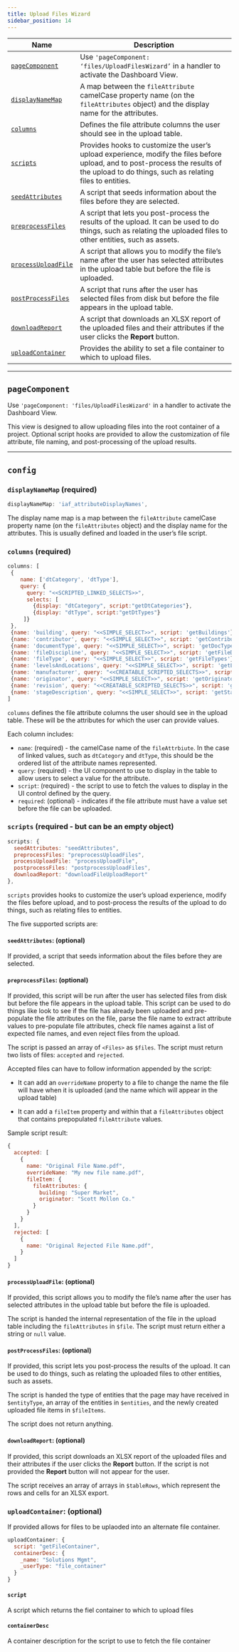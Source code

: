 ```yaml
---
title: Upload Files Wizard
sidebar_position: 14
---
```

|Name|Description|
|---|---|
|[`pageComponent`](#pageComponent)|Use `'pageComponent: ‘files/UploadFilesWizard’` in a handler to activate the Dashboard View.|
|[`displayNameMap`](#displayNameMap-(required))|A map between the `fileAttribute` camelCase property name (on the `fileAttributes` object) and the display name for the attributes.|
|[`columns`](#columns-(required))|Defines the file attribute columns the user should see in the upload table.|
|[`scripts`](#scripts-(required---but-can-be-an-empty-object))|Provides hooks to customize the user’s upload experience, modify the files before upload, and to post-process the results of the upload to do things, such as relating files to entities.|
|[`seedAttributes`](#)|A script that seeds information about the files before they are selected.|
|[`preprocessFiles`](#preprocessFiles%3A-(optional))|A script that lets you post-process the results of the upload. It can be used to do things, such as relating the uploaded files to other entities, such as assets.|
|[`processUploadFile`](#processUploadFile%3A-(optional))|A script that allows you to modify the file’s name after the user has selected attributes in the upload table but before the file is uploaded.|
|[`postProcessFiles`](#postProcessFiles%3A-(optional))|A script that runs after the user has selected files from disk but before the file appears in the upload table.|
|[`downloadReport`](#downloadReport%3A-(optional))|A script that downloads an XLSX report of the uploaded files and their attributes if the user clicks the **Report** button.|
|[`uploadContainer`](#uploadContainer%3A-(optional))|Provides the ability to set a file container to which to upload files.|

---

## `pageComponent`

Use `'pageComponent: 'files/UploadFilesWizard'` in a handler to activate the Dashboard View.

This view is designed to allow uploading files into the root container of a project. Optional script hooks are provided to allow the customization of file attribute, file naming, and post-processing of the upload results.

---

## `config`

### `displayNameMap` (required)

```jsx
displayNameMap: 'iaf_attributeDisplayNames',
```

The display name map is a map between the `fileAttribute` camelCase property name (on the `fileAttributes` object) and the display name for the attributes. This is usually defined and loaded in the user’s file script.

### `columns` (required)

```jsx
columns: [
 {
    name: ['dtCategory', 'dtType'],
    query: {
      query: "<<SCRIPTED_LINKED_SELECTS>>",
      selects: [
        {display: "dtCategory", script:"getDtCategories"},
        {display: "dtType", script:"getDtTypes"}
     ]}
 },
 {name: 'building', query: "<<SIMPLE_SELECT>>", script: 'getBuildings'},
 {name: 'contributor', query: "<<SIMPLE_SELECT>>", script: 'getContributors', required: true},
 {name: 'documentType', query: "<<SIMPLE_SELECT>>", script: 'getDocTypes', required: true},
 {name: 'fileDiscipline', query: "<<SIMPLE_SELECT>>", script: 'getFileDiscs', required: true},
 {name: 'fileType', query: "<<SIMPLE_SELECT>>", script: 'getFileTypes'},
 {name: 'levelsAndLocations', query: "<<SIMPLE_SELECT>>", script: 'getLevsAndLocs'},
 {name: 'manufacturer', query: "<<CREATABLE_SCRIPTED_SELECTS>>", script: 'getFileManufacturers'},
 {name: 'originator', query: "<<SIMPLE_SELECT>>", script: 'getOriginators', required: true},
 {name: 'revision', query: "<<CREATABLE_SCRIPTED_SELECTS>>", script: 'getRevisions'},
 {name: 'stageDescription', query: "<<SIMPLE_SELECT>>", script: 'getStageDescs'}
]
```

`columns` defines the file attribute columns the user should see in the upload table. These will be the attributes for which the user can provide values.

Each column includes:

- `name`: (required) - the camelCase name of the `fileAttrbiute`. In the case of linked values, such as `dtCategory` and `dtType`, this should be the ordered list of the attribute names represented.
- `query`: (required) - the UI component to use to display in the table to allow users to select a value for the attribute.
- `script`: (required) - the script to use to fetch the values to display in the UI control defined by the query.
- `required`: (optional) - indicates if the file attribute must have a value set before the file can be uploaded.

### `scripts` (required - but can be an empty object)

```jsx
scripts: {
  seedAttributes: "seedAttributes",
  preprocessFiles: "preprocessUploadFiles",
  processUploadFile: "processUploadFile",
  postprocessFiles: "postprocessUploadFiles",
  downloadReport: "downloadFileUploadReport"
},
```

`scripts` provides hooks to customize the user’s upload experience, modify the files before upload, and to post-process the results of the upload to do things, such as relating files to entities.

The five supported scripts are:

#### `seedAttributes`: (optional)

If provided, a script that seeds information about the files before they are selected.

#### `preprocessFiles`: (optional)

If provided, this script will be run after the user has selected files from disk but before the file appears in the upload table. This script can be used to do things like look to see if the file has already been uploaded and pre-populate the file attributes on the file, parse the file name to extract attribute values to pre-populate file attributes, check file names against a list of expected file names, and even reject files from the upload.

The script is passed an array of `<Files>` as `$files`. The script must return two lists of files: `accepted` and `rejected`.

Accepted files can have to follow information appended by the script:

- It can add an `overrideName` property to a file to change the name the file will have when it is uploaded (and the name which will appear in the upload table)

- It can add a `fileItem` property and within that a `fileAttributes` object that contains prepopulated `fileAttribute` values.

Sample script result:

```jsx
{
  accepted: [
    {
      name: "Original File Name.pdf",
      overrideName: "My new file name.pdf",
      fileItem: {
        fileAttributes: {
          building: "Super Market",
          originator: "Scott Mollon Co."
        }
      }
    }
  ],
  rejected: [
    {
      name: "Original Rejected File Name.pdf",
    }
  ]
}
```

#### `processUploadFile`: (optional)

If provided, this script allows you to modify the file’s name after the user has selected attributes in the upload table but before the file is uploaded.

The script is handed the internal representation of the file in the upload table including the `fileAttributes` in `$file`. The script must return either a string or `null` value.

#### `postProcessFiles`: (optional)

If provided, this script lets you post-process the results of the upload. It can be used to do things, such as relating the uploaded files to other entities, such as assets.

The script is handed the type of entities that the page may have received in `$entityType`, an array of the entities in `$entities`, and the newly created uploaded file items in `$fileItems`.

The script does not return anything.

#### `downloadReport`: (optional)

If provided, this script downloads an XLSX report of the uploaded files and their attributes if the user clicks the **Report** button. If the script is not provided the **Report** button will not appear for the user.

The script receives an array of arrays in `$tableRows`, which represent the rows and cells for an XLSX export.

### `uploadContainer`: (optional)
If provided allows for files to be uplaoded into an alternate file container.

```jsx
uploadContainer: {
  script: "getFileContainer",
  containerDesc: {
    _name: "Solutions Mgmt",
    _userType: "file_container"
  }
}
```

#### `script`

A script which returns the fiel container to which to upload files

#### `containerDesc`

A container description for the script to use to fetch the file container
